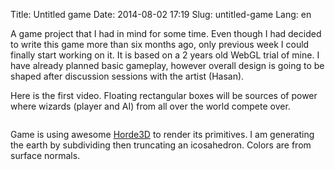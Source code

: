 Title: Untitled game
Date: 2014-08-02 17:19
Slug: untitled-game
Lang: en

A game project that I had in mind for some time. Even though I had decided to write this game more than six months ago, only previous week I could finally start working on it. It is based on a 2 years old WebGL trial of mine. I have already planned basic gameplay, however overall design is going to be shaped after discussion sessions with the artist (Hasan).

Here is the first video. Floating rectangular boxes will be sources of power where wizards (player and AI) from all over the world compete over.

<div markdown="span" class="video-container">
<img class="gfyitem" data-id="ConstantOffensiveAnt"/>
</div>

Game is using awesome [Horde3D](http://www.horde3d.org/) to render its primitives. I am generating the earth by subdividing then truncating an icosahedron. Colors are from surface normals.

